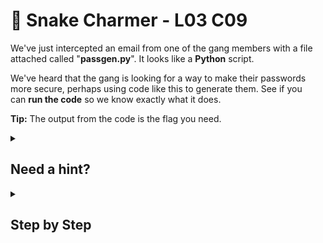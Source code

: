 # 🐍 Snake Charmer - L03 C09

We've just intercepted an email from one of the gang members with a file attached called "**passgen.py**". It looks like a **Python** script.

We've heard that the gang is looking for a way to make their passwords more secure, perhaps using code like this to generate them. See if you can **run the code** so we know exactly what it does.

**Tip:** The output from the code is the flag you need.

<details><summary>

## Need a hint?</summary>

```txt
💡 Hint: Running a python script from the terminal is as simple as `$ python filename`
   where filename is the name of the file of course.
```

</details>

<details><summary>

## Step by Step</summary>

- Run the command `python passgen.py`.

![picture of the terminal output](/assets/snakecharmer1.png)

</details>
